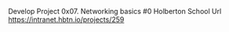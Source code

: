 Develop Project
0x07. Networking basics #0
Holberton School
Url https://intranet.hbtn.io/projects/259
